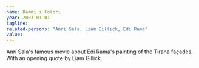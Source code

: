 ```yaml
---
name: Dammi i Colori
year: 2003-01-01
tagline:
related-persons: "Anri Sala, Liam Gillick, Edi Rama"
value:
---
```

Anri Sala's famous movie about Edi Rama's painting of the Tirana façades. With an opening quote by Liam Gillick.
